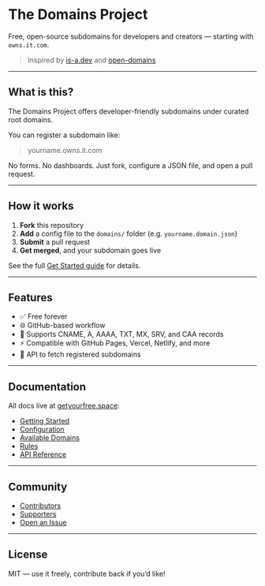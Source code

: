 # The Domains Project

Free, open-source subdomains for developers and creators — starting with `owns.it.com`.

> Inspired by [is-a.dev](https://github.com/is-a-dev/register) and [open-domains](https://github.com/open-domains)

---

## What is this?

The Domains Project offers developer-friendly subdomains under curated root domains.

You can register a subdomain like:

> yourname.owns.it.com


No forms. No dashboards. Just fork, configure a JSON file, and open a pull request.

---

## How it works

1. **Fork** this repository
2. **Add** a config file to the `domains/` folder (e.g. `yourname.domain.json`)
3. **Submit** a pull request
4. **Get merged**, and your subdomain goes live

See the full [Get Started guide](https://getyourfree.space/getting-started) for details.

---

## Features

- ✅ Free forever
- 🌐 GitHub-based workflow
- 🧩 Supports CNAME, A, AAAA, TXT, MX, SRV, and CAA records
- ⚡️ Compatible with GitHub Pages, Vercel, Netlify, and more
- 💬 API to fetch registered subdomains

---

## Documentation

All docs live at [getyourfree.space](https://yourdomain.com):

- [Getting Started](https://getyourfree.space/core/introduction)
- [Configuration](https://getyourfree.space/guides/configuration)
- [Available Domains](https://getyourfree.space/core/domains)
- [Rules](https://getyourfree.space/guides/rules)
- [API Reference](https://getyourfree.space/api-reference/introduction)

---

## Community

- [Contributors](https://getyourfree.space/community/contributors)
- [Supporters](https://getyourfree.space/community/supporters)
- [Open an Issue](https://github.com/domainsproject/register/issues)

---

## License

MIT — use it freely, contribute back if you’d like!


